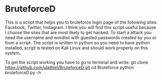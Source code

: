 # BruteforceD
This is a script that helps you to bruteforce login page of the following sites: Facebook, Twitter, Instagram.
I think you will find this script useful because I choose the sites that are most likely to get hacked. 
To start a attack you need the username and wordlist with guested passwords created by you or from a script. 
The script is written in python so you need to have python installed, script is tested on Kali Linux and should work properly on this system.


To get the script working you have to go to terminal and write:
git clone https://github.com/ulathiel/BruteforceD.git
cd Bruteforce
python bruteforceD.py -h
